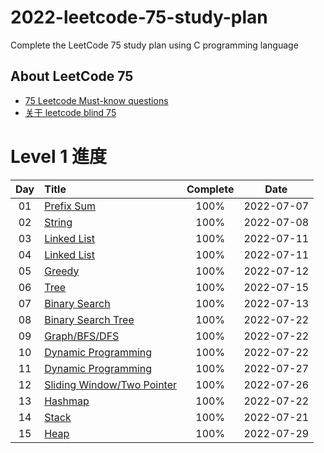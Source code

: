 # 2022-leetcode-75-study-plan
Complete the LeetCode 75 study plan using C programming language

## About LeetCode 75
- [75 Leetcode Must-know questions](https://medium.com/@miniChang8/75-leetcode-must-know-questions-953b3749c7e9)
- [关于 leetcode blind 75](https://raymondjiang.net/2022/02/18/about-leetcode-blind-75/)

# Level 1 進度
| Day | Title | Complete | Date |
|:----:|:---------|:-----:|:--------:|
| 01 | [Prefix Sum](https://github.com/Hsu1685/2022-leetcode-75-study-plan/blob/main/Day_01_Prefix_Sum/Day_01_Prefix_Sum.md) | 100% | 2022-07-07 |
| 02 | [String](https://github.com/Hsu1685/2022-leetcode-75-study-plan/blob/main/Day_02_String/Day_02_String.md) | 100% | 2022-07-08 |
| 03 | [Linked List](https://github.com/Hsu1685/2022-leetcode-75-study-plan/blob/main/Day_03_Linked_List/Day_03_Linked_List.md) | 100% | 2022-07-11 |
| 04 | [Linked List](https://github.com/Hsu1685/2022-leetcode-75-study-plan/blob/main/Day_04_Linked_List/Day_04_Linked_List.md) | 100% | 2022-07-11 |
| 05 | [Greedy](https://github.com/Hsu1685/2022-leetcode-75-study-plan/blob/main/Day_05_Greedy/Day_05_Greedy.md) | 100% | 2022-07-12 |
| 06 | [Tree](https://github.com/Hsu1685/2022-leetcode-75-study-plan/blob/main/Day_06_Tree/Day_06_Tree.md) | 100% | 2022-07-15 |
| 07 | [Binary Search](https://github.com/Hsu1685/2022-leetcode-75-study-plan/blob/main/Day_07_Binary_Search/Day_07_Binary_Search.md) | 100% | 2022-07-13 |
| 08 | [Binary Search Tree](https://github.com/Hsu1685/2022-leetcode-75-study-plan/blob/main/Day_08_Binary_Search_Tree/Day_08_Binary_Search_Tree.md) | 100% | 2022-07-22 |
| 09 | [Graph/BFS/DFS](https://github.com/Hsu1685/2022-leetcode-75-study-plan/blob/main/Day_09_Graph_BFS_DFS/Day_09_Graph_BFS_DFS.md) | 100% | 2022-07-22 |
| 10 | [Dynamic Programming](https://github.com/Hsu1685/2022-leetcode-75-study-plan/blob/main/Day_10_Dynamic_Programming/Day_10_Dynamic_Programming.md) | 100% | 2022-07-22 |
| 11 | [Dynamic Programming](https://github.com/Hsu1685/2022-leetcode-75-study-plan/blob/main/Day_11_Dynamic_Programming/Day_11_Dynamic_Programming.md) | 100% | 2022-07-27 |
| 12 | [Sliding Window/Two Pointer](https://github.com/Hsu1685/2022-leetcode-75-study-plan/blob/main/Day_12_Sliding_Window+Two_Pointer/Day_12_Sliding_Window+Two_Pointer.md) | 100% | 2022-07-26 |
| 13 | [Hashmap](https://github.com/Hsu1685/2022-leetcode-75-study-plan/blob/main/Day_13_Hashmap/Day_13_Hashmap.md) | 100% | 2022-07-22 |
| 14 | [Stack](https://github.com/Hsu1685/2022-leetcode-75-study-plan/blob/main/Day_14_Stack/Day_14_Stack.md) | 100% | 2022-07-21 |
| 15 | [Heap](https://github.com/Hsu1685/2022-leetcode-75-study-plan/blob/main/Day_15_Heap/Day_15_Heap.md) | 100% | 2022-07-29 |
